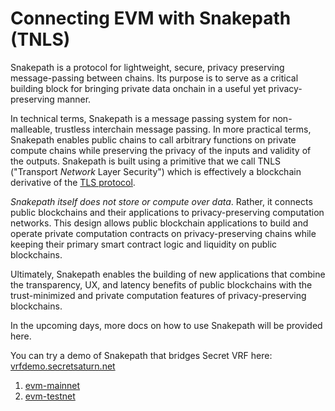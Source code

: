 # Connecting EVM with Snakepath (TNLS)

Snakepath is a protocol for lightweight, secure, privacy preserving message-passing between chains. Its purpose is to serve as a critical building block for bringing private data onchain in a useful yet privacy-preserving manner.

In technical terms, Snakepath is a message passing system for non-malleable, trustless interchain message passing. In more practical terms, Snakepath enables public chains to call arbitrary functions on private compute chains while preserving the privacy of the inputs and validity of the outputs. Snakepath is built using a primitive that we call TNLS ("Transport _Network_ Layer Security") which is effectively a blockchain derivative of the [TLS protocol](https://en.wikipedia.org/wiki/Transport\_Layer\_Security).

_Snakepath itself does not store or compute over data_. Rather, it connects public blockchains and their applications to privacy-preserving computation networks. This design allows public blockchain applications to build and operate private computation contracts on privacy-preserving chains while keeping their primary smart contract logic and liquidity on public blockchains.

Ultimately, Snakepath enables the building of new applications that combine the transparency, UX, and latency benefits of public blockchains with the trust-minimized and private computation features of privacy-preserving blockchains.

In the upcoming days, more docs on how to use Snakepath will be provided here.&#x20;

You can try a demo of Snakepath that bridges Secret VRF here: [vrfdemo.secretsaturn.net](https://vrfdemo.secretsaturn.net)

1. [evm-mainnet](evm-mainnet/ "mention")
2. [evm-testnet](evm-testnet/ "mention")
